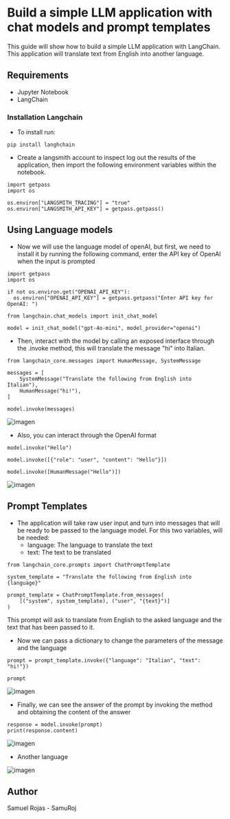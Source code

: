 # Build a simple LLM application with chat models and prompt templates

This guide will show how to build a simple LLM application with LangChain. This application will translate text from English into another 
language.

## Requirements

- Jupyter Notebook
- LangChain

### Installation Langchain

- To install run:
```
pip install langhchain
```

- Create a langsmith account to inspect log out the results of the application, then import the following environment variables within the
notebook.

```
import getpass
import os

os.environ["LANGSMITH_TRACING"] = "true"
os.environ["LANGSMITH_API_KEY"] = getpass.getpass()
```

## Using Language models

- Now we will use the language model of openAI, but first, we need to install it by running the following command, enter the API key of OpenAI
when the input is prompted

```
import getpass
import os

if not os.environ.get("OPENAI_API_KEY"):
  os.environ["OPENAI_API_KEY"] = getpass.getpass("Enter API key for OpenAI: ")

from langchain.chat_models import init_chat_model

model = init_chat_model("gpt-4o-mini", model_provider="openai")
```

- Then, interact with the model by calling an exposed interface through the .invoke method, this will translate the message "hi" into Italian.

```
from langchain_core.messages import HumanMessage, SystemMessage

messages = [
    SystemMessage("Translate the following from English into Italian"),
    HumanMessage("hi!"),
]

model.invoke(messages)
```

![imagen](https://github.com/user-attachments/assets/391d884c-bfd3-40ce-832b-6dfb8d4428cf)

- Also, you can interact through the OpenAI format

```
model.invoke("Hello")

model.invoke([{"role": "user", "content": "Hello"}])

model.invoke([HumanMessage("Hello")])
```

![imagen](https://github.com/user-attachments/assets/ba468622-7b90-460c-8b70-fe074fb2ca7f)

## Prompt Templates

- The application will take raw user input and turn into messages that will be ready to be passed to the language model.
For this two variables, will be needed:
  - language: The language to translate the text
  - text: The text to be translated

```
from langchain_core.prompts import ChatPromptTemplate

system_template = "Translate the following from English into {language}"

prompt_template = ChatPromptTemplate.from_messages(
    [("system", system_template), ("user", "{text}")]
)
```

This prompt will ask to translate from English to the asked language and the text that has been passed to it.

- Now we can pass a dictionary to change the parameters of the message and the language

```
prompt = prompt_template.invoke({"language": "Italian", "text": "hi!"})

prompt
```

![imagen](https://github.com/user-attachments/assets/4faa714c-b5b2-4e94-a307-0cec64b8f2e3)


- Finally, we can see the answer of the prompt by invoking the method and obtaining the content of the answer

```
response = model.invoke(prompt)
print(response.content)
```

![imagen](https://github.com/user-attachments/assets/26c682a4-b979-4ba0-93c2-7dbe1270a5e7)

- Another language

![imagen](https://github.com/user-attachments/assets/6acf72d9-777d-448b-8dee-f86d8a91c5e2)

## Author

Samuel Rojas - SamuRoj
